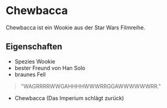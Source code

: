 # Chewbacca
Chewbacca ist ein Wookie aus der Star Wars Filmreihe.
## Eigenschaften
* Spezies Wookie
* bester Freund von Han Solo
* braunes Fell
> "WAGRRRRWWGAHHHHWWWRRGGAWWWWWWRR." 
- Chewbacca \(Das Imperium schlägt zurück\)